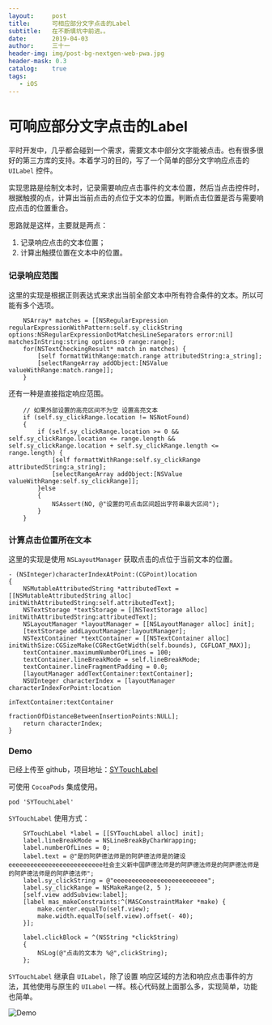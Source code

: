 ```yaml
---
layout:     post
title:      可相应部分文字点击的Label
subtitle:   在不断填坑中前进。。
date:       2019-04-03
author:     三十一
header-img: img/post-bg-nextgen-web-pwa.jpg
header-mask: 0.3
catalog:    true
tags:
   - iOS
---
```


# 可响应部分文字点击的Label

平时开发中，几乎都会碰到一个需求，需要文本中部分文字能被点击。也有很多很好的第三方库的支持。本着学习的目的，写了一个简单的部分文字响应点击的`UILabel` 控件。

实现思路是绘制文本时，记录需要响应点击事件的文本位置，然后当点击控件时，根据触摸的点，计算出当前点击的点位于文本的位置。判断点击位置是否与需要响应点击的位置重合。

思路就是这样，主要就是两点：
1. 记录响应点击的文本位置；
2. 计算出触摸位置在文本中的位置。


### 记录响应范围

这里的实现是根据正则表达式来求出当前全部文本中所有符合条件的文本。所以可能有多个选项。

```objective_c
    NSArray* matches = [[NSRegularExpression regularExpressionWithPattern:self.sy_clickString options:NSRegularExpressionDotMatchesLineSeparators error:nil] matchesInString:string options:0 range:range];
    for(NSTextCheckingResult* match in matches) {
        [self formattWithRange:match.range attributedString:a_string];
        [selectRangeArray addObject:[NSValue valueWithRange:match.range]];
    }
```

还有一种是直接指定响应范围。


```objective_c
    // 如果外部设置的高亮区间不为空 设置高亮文本
    if (self.sy_clickRange.location != NSNotFound)
    {
        if (self.sy_clickRange.location >= 0 && self.sy_clickRange.location <= range.length && self.sy_clickRange.location + self.sy_clickRange.length <= range.length) {
            [self formattWithRange:self.sy_clickRange attributedString:a_string];
            [selectRangeArray addObject:[NSValue valueWithRange:self.sy_clickRange]];
        }else
        {
            NSAssert(NO, @"设置的可点击区间超出字符串最大区间");
        }
    }
```

### 计算点击位置所在文本

这里的实现是使用 `NSLayoutManager` 获取点击的点位于当前文本的位置。

```objective_c
- (NSInteger)characterIndexAtPoint:(CGPoint)location
{
    NSMutableAttributedString *attributedText = [[NSMutableAttributedString alloc] initWithAttributedString:self.attributedText];
    NSTextStorage *textStorage = [[NSTextStorage alloc] initWithAttributedString:attributedText];
    NSLayoutManager *layoutManager = [[NSLayoutManager alloc] init];
    [textStorage addLayoutManager:layoutManager];
    NSTextContainer *textContainer = [[NSTextContainer alloc] initWithSize:CGSizeMake(CGRectGetWidth(self.bounds), CGFLOAT_MAX)];
    textContainer.maximumNumberOfLines = 100;
    textContainer.lineBreakMode = self.lineBreakMode;
    textContainer.lineFragmentPadding = 0.0;
    [layoutManager addTextContainer:textContainer];
    NSUInteger characterIndex = [layoutManager characterIndexForPoint:location
                                                      inTextContainer:textContainer
                             fractionOfDistanceBetweenInsertionPoints:NULL];
    return characterIndex;
}
```

### Demo
 已经上传至 github，项目地址：[SYTouchLabel](https://github.com/yunisSong/SYTouchLabel)
 
 可使用 `CocoaPods` 集成使用。
 
 
```
pod 'SYTouchLabel'
```

`SYTouchLabel` 使用方式：

```objective_c
    SYTouchLabel *label = [[SYTouchLabel alloc] init];
    label.lineBreakMode = NSLineBreakByCharWrapping;
    label.numberOfLines = 0;
    label.text = @"是的阿萨德法师是的阿萨德法师是的建设eeeeeeeeeeeeeeeeeeeeeeeeee社会主义新中国萨德法师是的阿萨德法师是的阿萨德法师是的阿萨德法师是的阿萨德法师";
    label.sy_clickString = @"eeeeeeeeeeeeeeeeeeeeeeeeee";
    label.sy_clickRange = NSMakeRange(2, 5 );
    [self.view addSubview:label];
    [label mas_makeConstraints:^(MASConstraintMaker *make) {
        make.center.equalTo(self.view);
        make.width.equalTo(self.view).offset(- 40);
    }];
    
    label.clickBlock = ^(NSString *clickString)
    {
        NSLog(@"点击的文本为 %@",clickString);
    };
```

`SYTouchLabel` 继承自 `UILabel`，除了设置 响应区域的方法和响应点击事件的方法，其他使用与原生的 `UILabel` 一样。核心代码就上面那么多，实现简单，功能也简单。

![Demo](https://raw.githubusercontent.com/yunisSong/SYTouchLabel/master/demo.gif)
